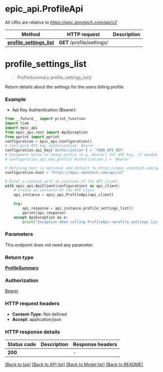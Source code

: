 # epic_api.ProfileApi

All URIs are relative to *https://epic.zenotech.com/api/v2*

Method | HTTP request | Description
------------- | ------------- | -------------
[**profile_settings_list**](ProfileApi.md#profile_settings_list) | **GET** /profile/settings/ | 


# **profile_settings_list**
> ProfileSummary profile_settings_list()



Return details about the settings for the users billing profile

### Example

* Api Key Authentication (Bearer):
```python
from __future__ import print_function
import time
import epic_api
from epic_api.rest import ApiException
from pprint import pprint
configuration = epic_api.Configuration()
# Configure API key authorization: Bearer
configuration.api_key['Authorization'] = 'YOUR_API_KEY'
# Uncomment below to setup prefix (e.g. Bearer) for API key, if needed
# configuration.api_key_prefix['Authorization'] = 'Bearer'

# Defining host is optional and default to https://epic.zenotech.com/api/v2
configuration.host = "https://epic.zenotech.com/api/v2"

# Enter a context with an instance of the API client
with epic_api.ApiClient(configuration) as api_client:
    # Create an instance of the API class
    api_instance = epic_api.ProfileApi(api_client)
    
    try:
        api_response = api_instance.profile_settings_list()
        pprint(api_response)
    except ApiException as e:
        print("Exception when calling ProfileApi->profile_settings_list: %s\n" % e)
```

### Parameters
This endpoint does not need any parameter.

### Return type

[**ProfileSummary**](ProfileSummary.md)

### Authorization

[Bearer](../README.md#Bearer)

### HTTP request headers

 - **Content-Type**: Not defined
 - **Accept**: application/json

### HTTP response details
| Status code | Description | Response headers |
|-------------|-------------|------------------|
**200** |  |  -  |

[[Back to top]](#) [[Back to API list]](../README.md#documentation-for-api-endpoints) [[Back to Model list]](../README.md#documentation-for-models) [[Back to README]](../README.md)

